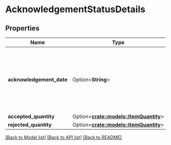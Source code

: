 # AcknowledgementStatusDetails

## Properties

Name | Type | Description | Notes
------------ | ------------- | ------------- | -------------
**acknowledgement_date** | Option<**String**> | The date when the line item was confirmed by vendor. Must be in ISO-8601 date/time format. | [optional]
**accepted_quantity** | Option<[**crate::models::ItemQuantity**](ItemQuantity.md)> |  | [optional]
**rejected_quantity** | Option<[**crate::models::ItemQuantity**](ItemQuantity.md)> |  | [optional]

[[Back to Model list]](../README.md#documentation-for-models) [[Back to API list]](../README.md#documentation-for-api-endpoints) [[Back to README]](../README.md)


